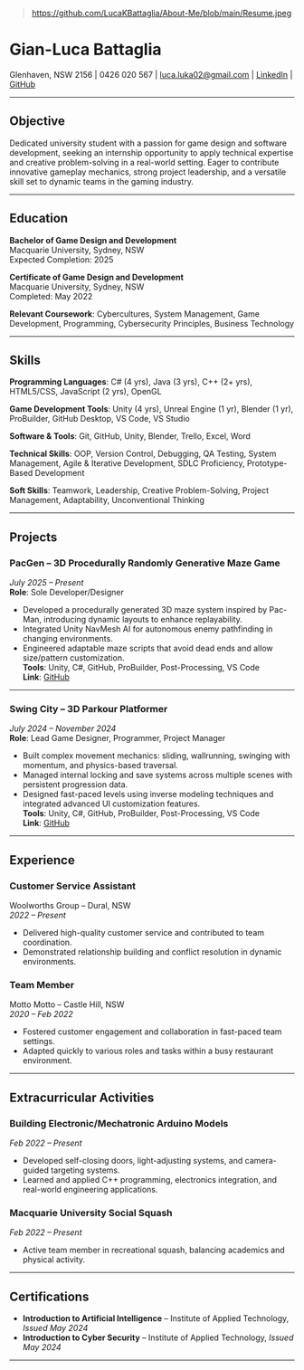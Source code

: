 > https://github.com/LucaKBattaglia/About-Me/blob/main/Resume.jpeg




# Gian-Luca Battaglia

Glenhaven, NSW 2156 | 0426 020 567 | luca.luka02@gmail.com | [LinkedIn](https://www.linkedin.com/in/gian-luca-battaglia/) | [GitHub](https://github.com/LucaKBattaglia)

---

## Objective

Dedicated university student with a passion for game design and software development, seeking an internship opportunity to apply technical expertise and creative problem-solving in a real-world setting. Eager to contribute innovative gameplay mechanics, strong project leadership, and a versatile skill set to dynamic teams in the gaming industry.

---

## Education

**Bachelor of Game Design and Development**  
Macquarie University, Sydney, NSW  
Expected Completion: 2025  

**Certificate of Game Design and Development**  
Macquarie University, Sydney, NSW  
Completed: May 2022  

**Relevant Coursework**: Cybercultures, System Management, Game Development, Programming, Cybersecurity Principles, Business Technology

---

## Skills

**Programming Languages**: C# (4 yrs), Java (3 yrs), C++ (2+ yrs), HTML5/CSS, JavaScript (2 yrs), OpenGL

**Game Development Tools**: Unity (4 yrs), Unreal Engine (1 yr), Blender (1 yr), ProBuilder, GitHub Desktop, VS Code, VS Studio

**Software & Tools**: Git, GitHub, Unity, Blender, Trello, Excel, Word

**Technical Skills**: OOP, Version Control, Debugging, QA Testing, System Management, Agile & Iterative Development, SDLC Proficiency, Prototype-Based Development

**Soft Skills**: Teamwork, Leadership, Creative Problem-Solving, Project Management, Adaptability, Unconventional Thinking

---

## Projects

### **PacGen – 3D Procedurally Randomly Generative Maze Game**
*July 2025 – Present*  
**Role**: Sole Developer/Designer  

- Developed a procedurally generated 3D maze system inspired by Pac-Man, introducing dynamic layouts to enhance replayability.  
- Integrated Unity NavMesh AI for autonomous enemy pathfinding in changing environments.  
- Engineered adaptable maze scripts that avoid dead ends and allow size/pattern customization.  
**Tools**: Unity, C#, GitHub, ProBuilder, Post-Processing, VS Code  
**Link**: [GitHub](https://github.com/LucaKBattaglia)

---

### **Swing City – 3D Parkour Platformer**
*July 2024 – November 2024*  
**Role**: Lead Game Designer, Programmer, Project Manager  

- Built complex movement mechanics: sliding, wallrunning, swinging with momentum, and physics-based traversal.  
- Managed internal locking and save systems across multiple scenes with persistent progression data.  
- Designed fast-paced levels using inverse modeling techniques and integrated advanced UI customization features.  
**Tools**: Unity, C#, GitHub, ProBuilder, Post-Processing, VS Code  
**Link**: [GitHub](https://github.com/LucaKBattaglia)

---

## Experience

### **Customer Service Assistant**  
Woolworths Group – Dural, NSW  
*2022 – Present*  
- Delivered high-quality customer service and contributed to team coordination.  
- Demonstrated relationship building and conflict resolution in dynamic environments.  

### **Team Member**  
Motto Motto – Castle Hill, NSW  
*2020 – Feb 2022*  
- Fostered customer engagement and collaboration in fast-paced team settings.  
- Adapted quickly to various roles and tasks within a busy restaurant environment.

---

## Extracurricular Activities

### **Building Electronic/Mechatronic Arduino Models**
*Feb 2022 – Present*  
- Developed self-closing doors, light-adjusting systems, and camera-guided targeting systems.  
- Learned and applied C++ programming, electronics integration, and real-world engineering applications.  

### **Macquarie University Social Squash**
*Feb 2022 – Present*  
- Active team member in recreational squash, balancing academics and physical activity.  

---

## Certifications

- **Introduction to Artificial Intelligence** – Institute of Applied Technology, *Issued May 2024*  
- **Introduction to Cyber Security** – Institute of Applied Technology, *Issued May 2024*

---
